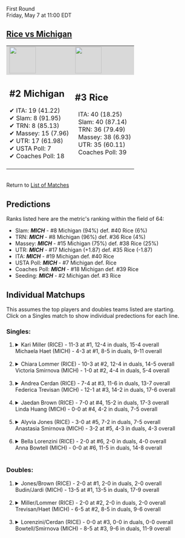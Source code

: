 First Round  
Friday, May 7 at 11:00 EDT
## [Rice vs Michigan](https://www.ncaa.com/game/5833657) 

<table><tr style="background-color: #d9d9d9 !important"><td><img src="https://www.ncaa.com/sites/default/files/images/logos/schools/r/rice.70.png" width="70" height="70" /></td><td><img src="https://www.ncaa.com/sites/default/files/images/logos/schools/m/michigan.70.png" width="70" height="70" /></td></tr><tr>
<td>  

<h2>#2 Michigan</h2>  
&#10004; ITA: 19 (41.22)<br>  
&#10004; Slam: 8 (91.95)<br>  
&#10004; TRN: 8 (85.13)<br>  
&#10004; Massey: 15 (7.96)<br>  
&#10004; UTR: 17 (61.98)<br>  
&#10004; USTA Poll: 7<br>  
&#10004; Coaches Poll: 18<br>  
<br>  

</td>
<td>  

<h2>#3 Rice</h2>  
&nbsp; ITA: 40 (18.25)<br>  
&nbsp; Slam: 40 (87.14)<br>  
&nbsp; TRN: 36 (79.49)<br>  
&nbsp; Massey: 38 (6.93)<br>  
&nbsp; UTR: 35 (60.11)<br>  
&nbsp; Coaches Poll: 39<br>  
<br>  

</td>
</tr></table>  


<br>Return to [List of Matches](../index.md)  

## Predictions  

Ranks listed here are the metric's ranking within the field of 64:  
- Slam: ***MICH*** - #8 Michigan (94%) def. #40 Rice (6%)  
- TRN: ***MICH*** - #8 Michigan (96%) def. #36 Rice (4%)  
- Massey: ***MICH*** - #15 Michigan (75%) def. #38 Rice (25%)  
- UTR: ***MICH*** - #17 Michigan (+1.87) def. #35 Rice (-1.87)  
- ITA: ***MICH*** - #19 Michigan def. #40 Rice  
- USTA Poll: ***MICH*** - #7 Michigan def. Rice  
- Coaches Poll: ***MICH*** - #18 Michigan def. #39 Rice  
- Seeding: ***MICH*** - #2 Michigan def. #3 Rice  

## Individual Matchups  
This assumes the top players and doubles teams listed are starting.  
Click on a Singles match to show individual predections for each line.  

### Singles:  

<ol>
<li><details>
<summary markdown="span">Kari Miller (RICE) - 11-3 at #1, 12-4 in duals, 15-4 overall<br>Michaela Haet (MICH) - 4-3 at #1, 8-5 in duals, 9-11 overall</summary>
<h4>Predictions</h4><ul>
<li>Slam: <b><i>MICH</i></b> - Miller (94%) def. Haet (6%)</li>  
<li>TRN: <b><i>MICH</i></b> - Miller (94%) def. Haet (6%)</li>  
<li>Massey: <b><i>MICH</i></b> - Miller (75%) def. Haet (25%)</li>  
<li>UTR: <b><i>MICH</i></b> - Miller (91%) def. Haet (9%)</li>  
<li>ITA: <b><i>MICH</i></b> - Miller (10.66) def. Haet (0.00)</li>  
</ul>
</details>&nbsp;</li>
<li><details>
<summary markdown="span">Chiara Lommer (RICE) - 10-3 at #2, 12-4 in duals, 14-5 overall<br>Victoria Smirnova (MICH) - 1-0 at #2, 4-4 in duals, 5-4 overall</summary>
<h4>Predictions</h4><ul>
<li>Slam: <b><i>MICH</i></b> - Lommer (74%) def. Smirnova (26%)</li>  
<li>TRN: <b><i>MICH</i></b> - Lommer (74%) def. Smirnova (26%)</li>  
<li>Massey: <b><i>MICH</i></b> - Lommer (75%) def. Smirnova (25%)</li>  
<li>UTR: <b><i>MICH</i></b> - Lommer (79%) def. Smirnova (21%)</li>  
<li>ITA: <b><i>RICE</i></b> - Smirnova (2.76) def. Lommer (2.49)</li>  
</ul>
</details>&nbsp;</li>
<li><details>
<summary markdown="span">Andrea Cerdan (RICE) - 7-4 at #3, 11-6 in duals, 13-7 overall<br>Federica Trevisan (MICH) - 12-1 at #3, 14-2 in duals, 17-6 overall</summary>
<h4>Predictions</h4><ul>
<li>Slam: <b><i>MICH</i></b> - Cerdan (66%) def. Trevisan (34%)</li>  
<li>TRN: <b><i>RICE</i></b> - Trevisan (52%) def. Cerdan (48%)</li>  
<li>Massey: <b><i>MICH</i></b> - Cerdan (75%) def. Trevisan (25%)</li>  
<li>UTR: <b><i>MICH</i></b> - Cerdan (76%) def. Trevisan (24%)</li>  
<li>ITA: <b><i>RICE</i></b> - Trevisan (6.30) def. Cerdan (1.79)</li>  
</ul>
</details>&nbsp;</li>
<li><details>
<summary markdown="span">Jaedan Brown (RICE) - 7-0 at #4, 15-2 in duals, 17-3 overall<br>Linda Huang (MICH) - 0-0 at #4, 4-2 in duals, 7-5 overall</summary>
<h4>Predictions</h4><ul>
<li>Slam: <b><i>MICH</i></b> - Brown (56%) def. Huang (44%)</li>  
<li>TRN: <b><i>MICH</i></b> - Brown (54%) def. Huang (46%)</li>  
<li>Massey: <b><i>MICH</i></b> - Brown (75%) def. Huang (25%)</li>  
<li>UTR: <b><i>MICH</i></b> - Brown (66%) def. Huang (34%)</li>  
<li>ITA: <b><i>RICE</i></b> - Huang (5.83) def. Brown (2.65)</li>  
</ul>
</details>&nbsp;</li>
<li><details>
<summary markdown="span">Alyvia Jones (RICE) - 3-0 at #5, 7-2 in duals, 7-5 overall<br>Anastasia Smirnova (MICH) - 3-2 at #5, 4-3 in duals, 4-3 overall</summary>
<h4>Predictions</h4><ul>
<li>Slam: <b><i>MICH</i></b> - Jones (78%) def. Smirnova (22%)</li>  
<li>TRN: <b><i>MICH</i></b> - Jones (69%) def. Smirnova (31%)</li>  
<li>Massey: <b><i>MICH</i></b> - Jones (75%) def. Smirnova (25%)</li>  
<li>UTR: <b><i>MICH</i></b> - Jones (72%) def. Smirnova (28%)</li>  
<li>ITA: <b><i>MICH</i></b> - Jones (2.08) def. Smirnova (1.55)</li>  
</ul>
</details>&nbsp;</li>
<li><details>
<summary markdown="span">Bella Lorenzini (RICE) - 2-0 at #6, 2-0 in duals, 4-0 overall<br>Anna Bowtell (MICH) - 0-0 at #6, 11-5 in duals, 14-8 overall</summary>
<h4>Predictions</h4><ul>
<li>Slam: <b><i>MICH</i></b> - Lorenzini (59%) def. Bowtell (41%)</li>  
<li>TRN: <b><i>MICH</i></b> - Lorenzini (52%) def. Bowtell (48%)</li>  
<li>Massey: <b><i>MICH</i></b> - Lorenzini (75%) def. Bowtell (25%)</li>  
<li>UTR: <b><i>RICE</i></b> - Bowtell (61%) def. Lorenzini (39%)</li>  
<li>ITA: <b><i>MICH</i></b> - Lorenzini (2.86) def. Bowtell (1.88)</li>  
</ul>
</details>&nbsp;</li>
</ol>

### Doubles:  

<ol>
<li><details>
<summary markdown="span">Jones/Brown (RICE) - 2-0 at #1, 2-0 in duals, 2-0 overall<br>Budin/Jardi (MICH) - 13-5 at #1, 13-5 in duals, 17-9 overall</summary>
<br>Sorry, we don't have any metrics for this match
</details>&nbsp;</li>
<li><details>
<summary markdown="span">Miller/Lommer (RICE) - 2-0 at #2, 2-0 in duals, 2-0 overall<br>Trevisan/Haet (MICH) - 6-5 at #2, 8-5 in duals, 9-6 overall</summary>
<br>Sorry, we don't have any metrics for this match
</details>&nbsp;</li>
<li><details>
<summary markdown="span">Lorenzini/Cerdan (RICE) - 0-0 at #3, 0-0 in duals, 0-0 overall<br>Bowtell/Smirnova (MICH) - 8-5 at #3, 9-6 in duals, 11-9 overall</summary>
<br>Sorry, we don't have any metrics for this match
</details>&nbsp;</li>
</ol>